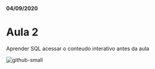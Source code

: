 #### 04/09/2020

# Aula 2

Aprender SQL
acessar o conteudo interativo antes da aula


![github-small](https://imgur.com/a/CZpvmPU)


